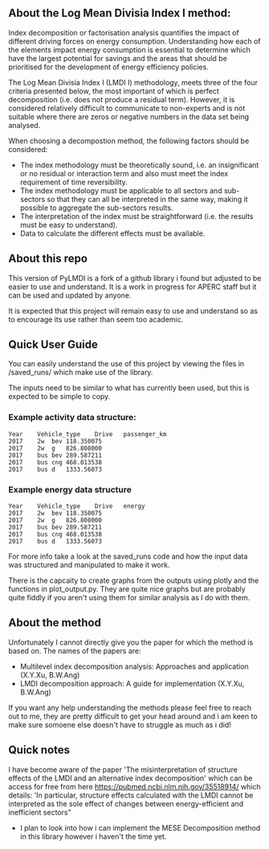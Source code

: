 ## About the Log Mean Divisia Index I method:
Index decomposition or factorisation analysis quantifies the impact of different driving forces on energy consumption. Understanding how each of the elements impact energy consumption is essential to determine which have the largest potential for savings and the areas that should be prioritised for the development of energy efficiency policies. 

The Log Mean Divisia Index I (LMDI I) methodology, meets three of the four criteria presented below, the most important of which is perfect decomposition (i.e. does not produce a residual term). However, it is considered relatively difficult to communicate to non-experts and is not suitable where there are zeros or negative numbers in the data set being analysed.

When choosing a decompostion method, the following factors should be considered:
 - The index methodology must be theoretically sound, i.e. an insignificant or no residual or interaction term and also must meet the index requirement of time reversibility. 
 - The index methodology must be applicable to all sectors and sub-sectors so that they can all be interpreted in the same way, making it possible to aggregate the sub-sectors results. 
 - The interpretation of the index must be straightforward (i.e. the results must be easy to understand). 
 - Data to calculate the different effects must be available.

## About this repo
This version of PyLMDI is a fork of a github library i found but adjusted to be easier to use and understand. It is a work in progress for APERC staff but it can be used and updated by anyone.

It is expected that this project will remain easy to use and understand so as to encourage its use rather than seem too academic. 

## Quick User Guide
You can easily understand the use of this project by viewing the files in /saved_runs/ which make use of the library. 

The inputs need to be similar to what has currently been used, but this is expected to be simple to copy. 

### Example activity data structure:

	Year	Vehicle_type	Drive	passenger_km
	2017	2w	bev	118.350075
	2017	2w	g	826.808000
	2017	bus	bev	289.587211
	2017	bus	cng	468.013538
	2017	bus	d	1333.56073

### Example energy data structure

	Year	Vehicle_type	Drive	energy
	2017	2w	bev	118.350075
	2017	2w	g	826.808000
	2017	bus	bev	289.587211
	2017	bus	cng	468.013538
	2017	bus	d	1333.56073


For more info take a look at the saved_runs code and how the input data was structured and manipulated to make it work.

There is the capcaity to create graphs from the outputs using plotly and the functions in plot_output.py. They are quite nice graphs but are probably quite fiddly if you aren't using them for similar analysis as I do with them. 

## About the method
Unfortunately I cannot directly give you the paper for which the method is based on. The names of the papers are:
 - Multilevel index decomposition analysis: Approaches and application (X.Y.Xu, B.W.Ang)
 - LMDI decomposition approach: A guide for implementation (X.Y.Xu, B.W.Ang)

If you want any help understanding the methods please feel free to reach out to me, they are pretty difficult to get your head around and i am keen to make sure somoene else doesn't have to struggle as much as i did!

## Quick notes
I have become aware of the paper 'The misinterpretation of structure effects of the LMDI and an alternative index decomposition' which can be access for free from here https://pubmed.ncbi.nlm.nih.gov/35518914/ which details: 'In particular, structure effects calculated with the LMDI cannot be interpreted as the sole effect of changes between energy-efficient and inefficient sectors"
 - I plan to look into how i can implement the MESE Decomposition method in this library however i haven't the time yet. 
